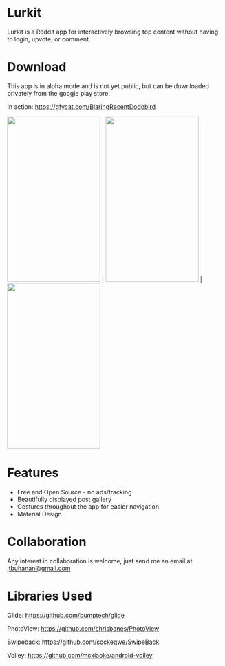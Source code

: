 # Lurkit

Lurkit is a Reddit app for interactively browsing top content without having to login, upvote, or comment.

# Download

This app is in alpha mode and is not yet public, but can be downloaded privately from the google play store. 

In action: https://gfycat.com/BlaringRecentDodobird

<img src="https://imgur.com/BM5uFAl.png" width="216" height="384" /> | 
<img src="https://imgur.com/Y41pDQM.png" width="216" height="384" /> |
<img src="https://imgur.com/P0q1XjJ.png" width="216" height="384" />

# Features

* Free and Open Source - no ads/tracking
* Beautifully displayed post gallery
* Gestures throughout the app for easier navigation
* Material Design

# Collaboration

Any interest in collaboration is welcome, just send me an email at jtbuhanan@gmail.com


# Libraries Used

Glide: https://github.com/bumptech/glide

PhotoView: https://github.com/chrisbanes/PhotoView

Swipeback: https://github.com/sockeqwe/SwipeBack

Volley: https://github.com/mcxiaoke/android-volley
